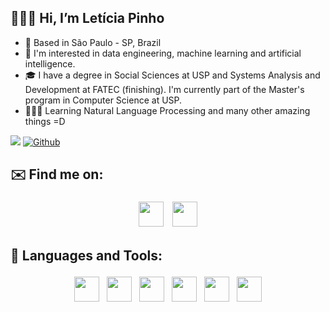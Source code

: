 ## 🙋🏽‍♀️ Hi, I’m Letícia Pinho
- 🌇 Based in São Paulo - SP, Brazil
- 👀 I'm interested in data engineering, machine learning and artificial intelligence.
- 🎓 I have a degree in Social Sciences at USP and Systems Analysis and Development at FATEC (finishing). I'm currently part of the Master's program in Computer Science at USP.
- 👩🏽‍💻 Learning Natural Language Processing and many other amazing things =D

![](https://visitor-badge.laobi.icu/badge?page_id=leticiapinho.leticiapinho)
[![Github](https://img.shields.io/github/followers/leticiapinho?label=Follow&style=social)](https://github.com/leticiapinho)


## ✉️ Find me on:


<p align="center">
<a href="mailto:leticiaflores.pinho@gmail.com"> <img src="https://cdn.jsdelivr.net/npm/simple-icons@v3/icons/gmail.svg" height="40" style="vertical-align:top; margin:5px"></a>
<a href="https://www.linkedin.com/in/leticia-pinho" target="_blank"><img src="https://cdn.jsdelivr.net/gh/devicons/devicon/icons/linkedin/linkedin-original.svg" height="40" style="vertical-align:top; margin:5px"></a>   
</p>

## 🧰 Languages and Tools:

<p align="center">
<img src="https://cdn.jsdelivr.net/gh/devicons/devicon/icons/python/python-original.svg" width="40" height="40" style="vertical-align:top; margin:4px"/>
<img src="https://cdn.jsdelivr.net/gh/devicons/devicon/icons/jupyter/jupyter-original.svg"  width="40" height="40" style="vertical-align:top; margin:4px"/>
<img src="https://cdn.jsdelivr.net/gh/devicons/devicon/icons/pandas/pandas-original.svg" width="40" heigth="40" style="vertical-align:top; margin:4px"/>
<img src="https://cdn.jsdelivr.net/gh/devicons/devicon/icons/postgresql/postgresql-original.svg" width="40" height="40" style="vertical-align:top; margin:4px"/>     
<img src="https://cdn.jsdelivr.net/gh/devicons/devicon/icons/git/git-original.svg" width="40" height="40" style="vertical-align:top; margin:4px"/>
<img src="https://cdn.jsdelivr.net/gh/devicons/devicon/icons/vscode/vscode-original.svg" width="40" hight="40" style="vertical-align:top; margin:4px"/>
 </p>        

          
<!---![GitHub stats](https://github-readme-stats.vercel.app/api?username=leticiapinho&show_icons=true&theme=tokyonight)

![Top Langs](https://github-readme-stats.vercel.app/api/top-langs/?username=leticiapinho&theme=tokyonight)

![Snake animation](https://github.com/leticiapinho/leticiapinho/blob/output/github-contribution-grid-snake.svg)
--->

<!---
leticiapinho/leticiapinho is a ✨ special ✨ repository because its `README.md` (this file) appears on your GitHub profile.
You can click the Preview link to take a look at your changes.
--->
